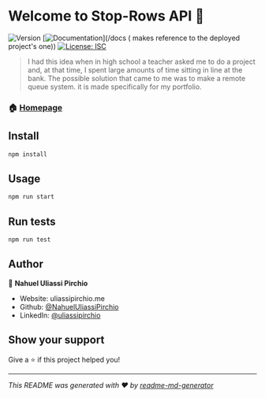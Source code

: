 # Welcome to Stop-Rows API 👋
![Version](https://img.shields.io/badge/version-1.0.0-blue.svg?cacheSeconds=2592000)
[![Documentation](https://img.shields.io/badge/documentation-yes-brightgreen.svg)](<url>/docs (<url> makes reference to the deployed project's one))
[![License: ISC](https://img.shields.io/badge/License-ISC-yellow.svg)](#)

> I had this idea when in high school a teacher asked me to do a project and, at that time, I spent large amounts of time sitting in line at the bank. The possible solution that came to me was to make a remote queue system. it is made specifically for my portfolio.

### 🏠 [Homepage](https://www.uliassipirchio.me/en/projects/stop-rows)

## Install

```sh
npm install
```

## Usage

```sh
npm run start
```

## Run tests

```sh
npm run test
```

## Author

👤 **Nahuel Uliassi Pirchio**

* Website: uliassipirchio.me
* Github: [@NahuelUliassiPirchio](https://github.com/NahuelUliassiPirchio)
* LinkedIn: [@uliassipirchio](https://linkedin.com/in/uliassipirchio)

## Show your support

Give a ⭐️ if this project helped you!


***
_This README was generated with ❤️ by [readme-md-generator](https://github.com/kefranabg/readme-md-generator)_